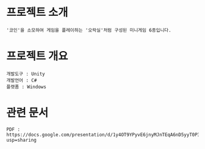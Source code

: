 # 프로젝트 소개
	'코인'을 소모하여 게임을 플레이하는 '오락실'처럼 구성된 미니게임 6종입니다.
	
# 프로젝트 개요
	개발도구 : Unity
	개발언어 : C#
	플랫폼 : Windows

# 관련 문서
	PDF : https://docs.google.com/presentation/d/1y4OT9YPyvE6jnyMJnTEqA6nD5yyT0P3Eb8n1IDST91s/edit?usp=sharing
